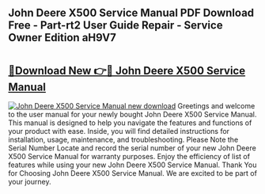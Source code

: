 ## John Deere X500 Service Manual PDF Download Free - Part-rt2 User Guide Repair - Service Owner Edition aH9V7

# <h2><a href="http://bc26799.oget.top/?id=John+Deere+X500+Service+Manual">🔗Download New 👉🔴 John Deere X500 Service Manual</a></h2>

[![John Deere X500 Service Manual new download](https://i.imgur.com/5g1atiW.png)](http://bc26799.oget.top/?id=John+Deere+X500+Service+Manual)
Greetings and welcome to the user manual for your newly bought John Deere X500 Service Manual. This manual is designed to help you navigate the features and functions of your product with ease. Inside, you will find detailed instructions for installation, usage, maintenance, and troubleshooting. Please Note the Serial Number Locate and record the serial number of your new John Deere X500 Service Manual for warranty purposes. Enjoy the efficiency of list of features while using your new John Deere X500 Service Manual. Thank You for Choosing John Deere X500 Service Manual. We are excited to be part of your journey.
